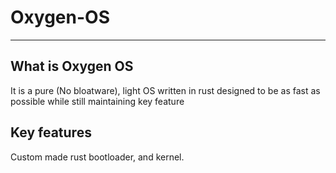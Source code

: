 # Oxygen-OS
---
## What is Oxygen OS ## 
It is a pure (No bloatware), light OS written in rust designed to be as fast as possible while still maintaining key feature 
## Key features
Custom made rust bootloader, and kernel.
